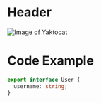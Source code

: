# Header

![Image of Yaktocat](https://octodex.github.com/images/yaktocat.png)

# Code Example

```typescript
export interface User {
  username: string;
}
```
